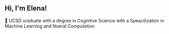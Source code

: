 ## Hi, I'm Elena!

🔭 UCSD uraduate with a degree in Cognitive Science with a Speacilization in Machine Learning and Nueral Computation<br/>

